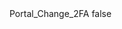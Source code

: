 <?xml version="1.0" encoding="UTF-8"?>
<CustomMetadata xmlns="http://soap.sforce.com/2006/04/metadata">
    <label>Portal_Change_2FA</label>
    <protected>false</protected>
</CustomMetadata>
